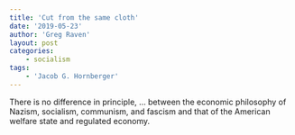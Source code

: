 ```yaml
---
title: 'Cut from the same cloth'
date: '2019-05-23'
author: 'Greg Raven'
layout: post
categories:
    - socialism
tags:
    - 'Jacob G. Hornberger'
---
```


There is no difference in principle, … between the economic philosophy of Nazism, socialism, communism, and fascism and that of the American welfare state and regulated economy.